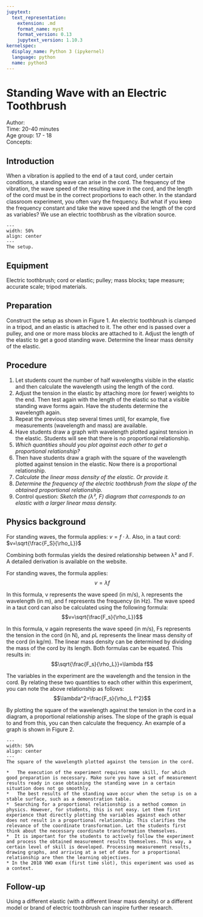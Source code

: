 ```yaml
---
jupytext:
  text_representation:
    extension: .md
    format_name: myst
    format_version: 0.13
    jupytext_version: 1.10.3
kernelspec:
  display_name: Python 3 (ipykernel)
  language: python
  name: python3
---
```


# Standing Wave with an Electric Toothbrush

Author:     \
Time:	  	20-40 minutes\
Age group:	17 - 18\
Concepts:	

## Introduction
When a vibration is applied to the end of a taut cord, under certain conditions, a standing wave can arise in the cord. The frequency of the vibration, the wave speed of the resulting wave in the cord, and the length of the cord must be in the correct proportions to each other. In the standard classroom experiment, you often vary the frequency. But what if you keep the frequency constant and take the wave speed and the length of the cord as variables? We use an electric toothbrush as the vibration source.

```{figure} demo77_figure1.JPG
---
width: 50%
align: center
---
The setup.
```

## Equipment
Electric toothbrush; cord or elastic; pulley; mass blocks; tape measure; accurate scale; tripod materials.

## Preparation
Construct the setup as shown in Figure 1. An electric toothbrush is clamped in a tripod, and an elastic is attached to it. The other end is passed over a pulley, and one or more mass blocks are attached to it.
Adjust the length of the elastic to get a good standing wave.
Determine the linear mass density of the elastic.

## Procedure
1. Let students count the number of half wavelengths visible in the elastic and then calculate the wavelength using the length of the cord.
2. Adjust the tension in the elastic by attaching more (or fewer) weights to the end. Then test again with the length of the elastic so that a visible standing wave forms again. Have the students determine the wavelength again.
3. Repeat the previous step several times until, for example, five measurements (wavelength and mass) are available.
4. Have students draw a graph with wavelength plotted against tension in the elastic. Students will see that there is no proportional relationship.
5. *Which quantities should you plot against each other to get a proportional relationship?*
6. Then have students draw a graph with the square of the wavelength plotted against tension in the elastic. Now there is a proportional relationship.
7. *Calculate the linear mass density of the elastic. Or provide it.*
8. *Determine the frequency of the electric toothbrush from the slope of the obtained proportional relationship.*
9. Control question: *Sketch the (λ², F) diagram that corresponds to an elastic with a larger linear mass density.*

## Physics background
For standing waves, the formula applies: $v=f \cdot \lambda$.
Also, in a taut cord: $v=\sqrt{\frac{F_S}{\rho_L}}$

Combining both formulas yields the desired relationship between λ² and F.
A detailed derivation is available on the website.

For standing waves, the formula applies:
$$v=\lambda f$$

In this formula, v represents the wave speed (in m/s), λ represents the wavelength (in m), and f represents the frequency (in Hz). The wave speed in a taut cord can also be calculated using the following formula:
$$v=\sqrt{\frac{F_s}{\rho_L}}$$

In this formula, v again represents the wave speed (in m/s), Fs represents the tension in the cord (in N), and ρL represents the linear mass density of the cord (in kg/m). The linear mass density can be determined by dividing the mass of the cord by its length. Both formulas can be equated. This results in:
$$\sqrt{\frac{F_s}{\rho_L}}=\lambda f$$

The variables in the experiment are the wavelength and the tension in the cord. By relating these two quantities to each other within this experiment, you can note the above relationship as follows:
$$\lambda^2=\frac{F_s}{\rho_L f^2}$$

By plotting the square of the wavelength against the tension in the cord in a diagram, a proportional relationship arises. The slope of the graph is equal to and from this, you can then calculate the frequency. An example of a graph is shown in Figure 2.

```{figure} demo77_figure2.jpg
---
width: 50%
align: center
---
The square of the wavelength plotted against the tension in the cord.
```

```{tip}
*	The execution of the experiment requires some skill, for which good preparation is necessary. Make sure you have a set of measurement results ready in case obtaining the standing wave in a certain situation does not go smoothly.
*	The best results of the standing wave occur when the setup is on a stable surface, such as a demonstration table.
*  Searching for a proportional relationship is a method common in physics. However, for students, this is not easy. Let them first experience that directly plotting the variables against each other does not result in a proportional relationship. This clarifies the relevance of the coordinate transformation. Let the students first think about the necessary coordinate transformation themselves.
*  It is important for the students to actively follow the experiment and process the obtained measurement results themselves. This way, a certain level of skill is developed. Processing measurement results, drawing graphs, and arriving at a set of data for a proportional relationship are then the learning objectives.
* In the 2018 VWO exam (first time slot), this experiment was used as a context.
```

## Follow-up
Using a different elastic (with a different linear mass density) or a different model or brand of electric toothbrush can inspire further research.